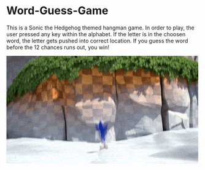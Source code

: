 # Word-Guess-Game

This is a Sonic the Hedgehog themed hangman game. In order to play, the user pressed any key within the alphabet. If the letter is in the choosen word, the letter gets pushed into correct location. If you guess the word before the 12 chances runs out, you win!

![alt text](assets/images/sonic_bounce_gif.gif?raw=true)

